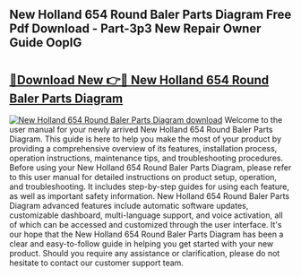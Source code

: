 ## New Holland 654 Round Baler Parts Diagram Free Pdf Download - Part-3p3 New Repair Owner Guide OopIG

# <h2><a href="http://dfr6trx.blite.top/?on=New+Holland+654+Round+Baler+Parts+Diagram">🔗Download New 👉🔴 New Holland 654 Round Baler Parts Diagram</a></h2>

[![New Holland 654 Round Baler Parts Diagram download](https://i.imgur.com/lujVjoI.png)](http://dfr6trx.blite.top/?on=New+Holland+654+Round+Baler+Parts+Diagram)
Welcome to the user manual for your newly arrived New Holland 654 Round Baler Parts Diagram. This guide is here to help you make the most of your product by providing a comprehensive overview of its features, installation process, operation instructions, maintenance tips, and troubleshooting procedures. Before using your New Holland 654 Round Baler Parts Diagram, please refer to this user manual for detailed instructions on product setup, operation, and troubleshooting. It includes step-by-step guides for using each feature, as well as important safety information. New Holland 654 Round Baler Parts Diagram advanced features include automatic software updates, customizable dashboard, multi-language support, and voice activation, all of which can be accessed and customized through the user interface. It's our hope that the New Holland 654 Round Baler Parts Diagram has been a clear and easy-to-follow guide in helping you get started with your new product. Should you require any assistance or clarification, please do not hesitate to contact our customer support team.
